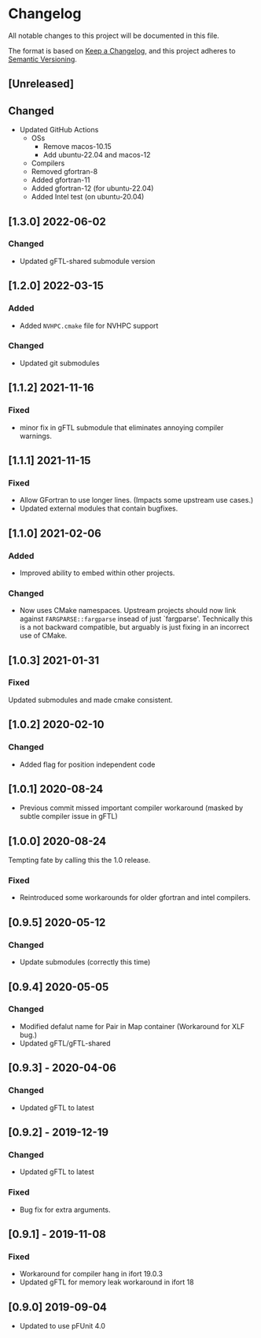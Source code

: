 # Changelog

All notable changes to this project will be documented in this file.

The format is based on [Keep a Changelog](https://keepachangelog.com/en/1.0.0/),
and this project adheres to [Semantic Versioning](https://semver.org/spec/v2.0.0.html).

## [Unreleased]

## Changed

- Updated GitHub Actions
  - OSs
    - Remove macos-10.15
    - Add ubuntu-22.04 and macos-12
  - Compilers
   - Removed gfortran-8
   - Added gfortran-11
   - Added gfortran-12 (for ubuntu-22.04)
   - Added Intel test (on ubuntu-20.04)

## [1.3.0] 2022-06-02

### Changed

- Updated gFTL-shared submodule version

## [1.2.0] 2022-03-15

### Added

- Added `NVHPC.cmake` file for NVHPC support

### Changed

- Updated git submodules

## [1.1.2] 2021-11-16

### Fixed

 - minor fix in gFTL submodule that eliminates annoying compiler warnings.

## [1.1.1] 2021-11-15

### Fixed

- Allow GFortran to use longer lines.  (Impacts some upstream use cases.)
- Updated external modules that contain bugfixes.

## [1.1.0] 2021-02-06

### Added

- Improved ability to embed within other projects.

### Changed

- Now uses CMake namespaces.   Upstream projects should now link against
  `FARGPARSE::fargparse` insead of just `fargparse'.   Technically this is a 
  not backward compatible, but arguably is just fixing in an incorrect use of 
  CMake.
  

## [1.0.3] 2021-01-31

### Fixed

Updated submodules and made cmake consistent.

## [1.0.2] 2020-02-10

### Changed
- Added flag for position independent code

## [1.0.1] 2020-08-24
- Previous commit missed important compiler workaround
  (masked by subtle compiler issue in gFTL)

## [1.0.0] 2020-08-24

Tempting fate by calling this the 1.0 release.

### Fixed
- Reintroduced some workarounds for older gfortran and intel
  compilers.  
	
## [0.9.5] 2020-05-12
### Changed
- Update submodules (correctly this time)


## [0.9.4] 2020-05-05
### Changed
- Modified defalut name for Pair in Map container
  (Workaround for XLF bug.)
- Updated gFTL/gFTL-shared  

## [0.9.3] - 2020-04-06

### Changed
- Updated gFTL to latest
	
## [0.9.2] - 2019-12-19

### Changed
- Updated gFTL to latest

### Fixed
- Bug fix for extra arguments.

## [0.9.1] - 2019-11-08

### Fixed
- Workaround for compiler hang in ifort 19.0.3
- Updated gFTL for memory leak workaround in ifort 18

## [0.9.0] 2019-09-04
- Updated to use pFUnit 4.0
     
